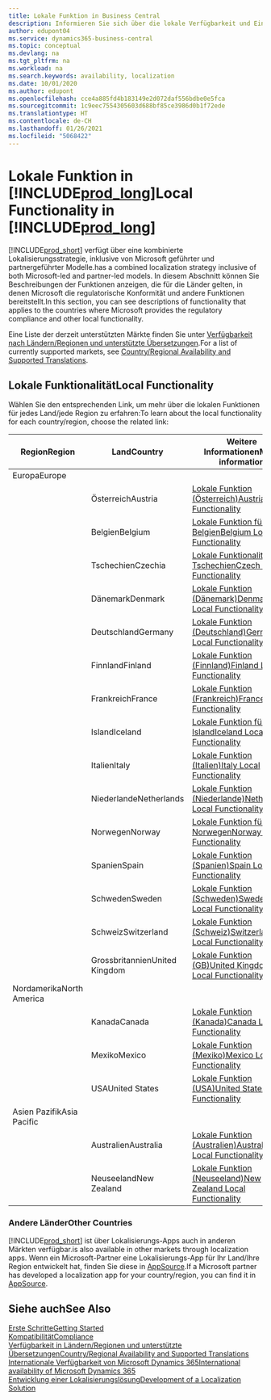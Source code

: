 ```yaml
---
title: Lokale Funktion in Business Central
description: Informieren Sie sich über die lokale Verfügbarkeit und Einhaltung gesetzlicher Bestimmungen von Business Central in den Ländern, in denen Microsoft die lokalen Funktionen bereitstellt.
author: edupont04
ms.service: dynamics365-business-central
ms.topic: conceptual
ms.devlang: na
ms.tgt_pltfrm: na
ms.workload: na
ms.search.keywords: availability, localization
ms.date: 10/01/2020
ms.author: edupont
ms.openlocfilehash: cce4a885fd4b183149e2d072daf556bdbe0e5fca
ms.sourcegitcommit: 1c9eec7554305603d688bf85ce3986d0b1f72ede
ms.translationtype: HT
ms.contentlocale: de-CH
ms.lasthandoff: 01/26/2021
ms.locfileid: "5068422"
---
```

# <a name="local-functionality-in-prod_long"></a><span data-ttu-id="72e8b-103">Lokale Funktion in [!INCLUDE[prod_long](includes/prod_long.md)]</span><span class="sxs-lookup"><span data-stu-id="72e8b-103">Local Functionality in [!INCLUDE[prod_long](includes/prod_long.md)]</span></span>

[!INCLUDE[prod_short](includes/prod_short.md)] <span data-ttu-id="72e8b-104">verfügt über eine kombinierte Lokalisierungsstrategie, inklusive von Microsoft geführter und partnergeführter Modelle.</span><span class="sxs-lookup"><span data-stu-id="72e8b-104">has a combined localization strategy inclusive of both Microsoft-led and partner-led models.</span></span> <span data-ttu-id="72e8b-105">In diesem Abschnitt können Sie Beschreibungen der Funktionen anzeigen, die für die Länder gelten, in denen Microsoft die regulatorische Konformität und andere Funktionen bereitstellt.</span><span class="sxs-lookup"><span data-stu-id="72e8b-105">In this section, you can see descriptions of functionality that applies to the countries where Microsoft provides the regulatory compliance and other local functionality.</span></span>  

<span data-ttu-id="72e8b-106">Eine Liste der derzeit unterstützten Märkte finden Sie unter [Verfügbarkeit nach Ländern/Regionen und unterstützte Übersetzungen](/dynamics365/business-central/dev-itpro/compliance/apptest-countries-and-translations?toc=/dynamics365/business-central/toc.json).</span><span class="sxs-lookup"><span data-stu-id="72e8b-106">For a list of currently supported markets, see [Country/Regional Availability and Supported Translations](/dynamics365/business-central/dev-itpro/compliance/apptest-countries-and-translations?toc=/dynamics365/business-central/toc.json).</span></span>  

## <a name="local-functionality"></a><span data-ttu-id="72e8b-107">Lokale Funktionalität</span><span class="sxs-lookup"><span data-stu-id="72e8b-107">Local Functionality</span></span>

<span data-ttu-id="72e8b-108">Wählen Sie den entsprechenden Link, um mehr über die lokalen Funktionen für jedes Land/jede Region zu erfahren:</span><span class="sxs-lookup"><span data-stu-id="72e8b-108">To learn about the local functionality for each country/region, choose the related link:</span></span>

| <span data-ttu-id="72e8b-109">Region</span><span class="sxs-lookup"><span data-stu-id="72e8b-109">Region</span></span> | <span data-ttu-id="72e8b-110">Land</span><span class="sxs-lookup"><span data-stu-id="72e8b-110">Country</span></span> | <span data-ttu-id="72e8b-111">Weitere Informationen</span><span class="sxs-lookup"><span data-stu-id="72e8b-111">More information</span></span> |
| --- | --- |--- |
| <span data-ttu-id="72e8b-112">Europa</span><span class="sxs-lookup"><span data-stu-id="72e8b-112">Europe</span></span> |  | |
|        | <span data-ttu-id="72e8b-113">Österreich</span><span class="sxs-lookup"><span data-stu-id="72e8b-113">Austria</span></span> | [<span data-ttu-id="72e8b-114">Lokale Funktion (Österreich)</span><span class="sxs-lookup"><span data-stu-id="72e8b-114">Austria Local Functionality</span></span>](localfunctionality/austria/austria-local-functionality.md) |
|        | <span data-ttu-id="72e8b-115">Belgien</span><span class="sxs-lookup"><span data-stu-id="72e8b-115">Belgium</span></span> | [<span data-ttu-id="72e8b-116">Lokale Funktion für Belgien</span><span class="sxs-lookup"><span data-stu-id="72e8b-116">Belgium Local Functionality</span></span>](localfunctionality/belgium/belgium-local-functionality.md) |
|        | <span data-ttu-id="72e8b-117">Tschechien</span><span class="sxs-lookup"><span data-stu-id="72e8b-117">Czechia</span></span> | [<span data-ttu-id="72e8b-118">Lokale Funktionalität für Tschechien</span><span class="sxs-lookup"><span data-stu-id="72e8b-118">Czech Local Functionality</span></span>](localfunctionality/czech/czech-local-functionality.md) |
|        | <span data-ttu-id="72e8b-119">Dänemark</span><span class="sxs-lookup"><span data-stu-id="72e8b-119">Denmark</span></span> | [<span data-ttu-id="72e8b-120">Lokale Funktion (Dänemark)</span><span class="sxs-lookup"><span data-stu-id="72e8b-120">Denmark Local Functionality</span></span>](localfunctionality/denmark/denmark-local-functionality.md) |
|        | <span data-ttu-id="72e8b-121">Deutschland</span><span class="sxs-lookup"><span data-stu-id="72e8b-121">Germany</span></span> | [<span data-ttu-id="72e8b-122">Lokale Funktion (Deutschland)</span><span class="sxs-lookup"><span data-stu-id="72e8b-122">Germany Local Functionality</span></span>](localfunctionality/germany/germany-local-functionality.md) |
|        | <span data-ttu-id="72e8b-123">Finnland</span><span class="sxs-lookup"><span data-stu-id="72e8b-123">Finland</span></span> | [<span data-ttu-id="72e8b-124">Lokale Funktion (Finnland)</span><span class="sxs-lookup"><span data-stu-id="72e8b-124">Finland Local Functionality</span></span>](localfunctionality/finland/finland-local-functionality.md) |
|        | <span data-ttu-id="72e8b-125">Frankreich</span><span class="sxs-lookup"><span data-stu-id="72e8b-125">France</span></span> | [<span data-ttu-id="72e8b-126">Lokale Funktion (Frankreich)</span><span class="sxs-lookup"><span data-stu-id="72e8b-126">France Local Functionality</span></span>](localfunctionality/france/france-local-functionality.md) |
|        | <span data-ttu-id="72e8b-127">Island</span><span class="sxs-lookup"><span data-stu-id="72e8b-127">Iceland</span></span> | [<span data-ttu-id="72e8b-128">Lokale Funktion für Island</span><span class="sxs-lookup"><span data-stu-id="72e8b-128">Iceland Local Functionality</span></span>](localfunctionality/iceland/iceland-local-functionality.md) |
|        | <span data-ttu-id="72e8b-129">Italien</span><span class="sxs-lookup"><span data-stu-id="72e8b-129">Italy</span></span> | [<span data-ttu-id="72e8b-130">Lokale Funktion (Italien)</span><span class="sxs-lookup"><span data-stu-id="72e8b-130">Italy Local Functionality</span></span>](localfunctionality/italy/italy-local-functionality.md) |
|        | <span data-ttu-id="72e8b-131">Niederlande</span><span class="sxs-lookup"><span data-stu-id="72e8b-131">Netherlands</span></span> | [<span data-ttu-id="72e8b-132">Lokale Funktion (Niederlande)</span><span class="sxs-lookup"><span data-stu-id="72e8b-132">Netherlands Local Functionality</span></span>](localfunctionality/netherlands/netherlands-local-functionality.md) |
|        | <span data-ttu-id="72e8b-133">Norwegen</span><span class="sxs-lookup"><span data-stu-id="72e8b-133">Norway</span></span> | [<span data-ttu-id="72e8b-134">Lokale Funktion für Norwegen</span><span class="sxs-lookup"><span data-stu-id="72e8b-134">Norway Local Functionality</span></span>](localfunctionality/norway/norway-local-functionality.md) |
|        | <span data-ttu-id="72e8b-135">Spanien</span><span class="sxs-lookup"><span data-stu-id="72e8b-135">Spain</span></span> | [<span data-ttu-id="72e8b-136">Lokale Funktion (Spanien)</span><span class="sxs-lookup"><span data-stu-id="72e8b-136">Spain Local Functionality</span></span>](localfunctionality/spain/spain-local-functionality.md) |
|        | <span data-ttu-id="72e8b-137">Schweden</span><span class="sxs-lookup"><span data-stu-id="72e8b-137">Sweden</span></span> | [<span data-ttu-id="72e8b-138">Lokale Funktion (Schweden)</span><span class="sxs-lookup"><span data-stu-id="72e8b-138">Sweden Local Functionality</span></span>](localfunctionality/sweden/sweden-local-functionality.md) |
|        | <span data-ttu-id="72e8b-139">Schweiz</span><span class="sxs-lookup"><span data-stu-id="72e8b-139">Switzerland</span></span> | [<span data-ttu-id="72e8b-140">Lokale Funktion (Schweiz)</span><span class="sxs-lookup"><span data-stu-id="72e8b-140">Switzerland Local Functionality</span></span>](localfunctionality/switzerland/switzerland-local-functionality.md) |
|        | <span data-ttu-id="72e8b-141">Grossbritannien</span><span class="sxs-lookup"><span data-stu-id="72e8b-141">United Kingdom</span></span> | [<span data-ttu-id="72e8b-142">Lokale Funktion (GB)</span><span class="sxs-lookup"><span data-stu-id="72e8b-142">United Kingdom Local Functionality</span></span>](localfunctionality/unitedkingdom/united-kingdom-local-functionality.md) |
| <span data-ttu-id="72e8b-143">Nordamerika</span><span class="sxs-lookup"><span data-stu-id="72e8b-143">North America</span></span> |       |  |
|        | <span data-ttu-id="72e8b-144">Kanada</span><span class="sxs-lookup"><span data-stu-id="72e8b-144">Canada</span></span>|[<span data-ttu-id="72e8b-145">Lokale Funktion (Kanada)</span><span class="sxs-lookup"><span data-stu-id="72e8b-145">Canada Local Functionality</span></span>](localfunctionality/canada/canada-local-functionality.md) |
|        | <span data-ttu-id="72e8b-146">Mexiko</span><span class="sxs-lookup"><span data-stu-id="72e8b-146">Mexico</span></span> | [<span data-ttu-id="72e8b-147">Lokale Funktion (Mexiko)</span><span class="sxs-lookup"><span data-stu-id="72e8b-147">Mexico Local Functionality</span></span>](localfunctionality/mexico/mexico-local-functionality.md) |
|        | <span data-ttu-id="72e8b-148">USA</span><span class="sxs-lookup"><span data-stu-id="72e8b-148">United States</span></span>|[<span data-ttu-id="72e8b-149">Lokale Funktion (USA)</span><span class="sxs-lookup"><span data-stu-id="72e8b-149">United States Local Functionality</span></span>](localfunctionality/unitedstates/united-states-local-functionality.md) |
| <span data-ttu-id="72e8b-150">Asien Pazifik</span><span class="sxs-lookup"><span data-stu-id="72e8b-150">Asia Pacific</span></span> |       |  |
|        | <span data-ttu-id="72e8b-151">Australien</span><span class="sxs-lookup"><span data-stu-id="72e8b-151">Australia</span></span> | [<span data-ttu-id="72e8b-152">Lokale Funktion (Australien)</span><span class="sxs-lookup"><span data-stu-id="72e8b-152">Australia Local Functionality</span></span>](localfunctionality/australia/australia-local-functionality.md) |
|        | <span data-ttu-id="72e8b-153">Neuseeland</span><span class="sxs-lookup"><span data-stu-id="72e8b-153">New Zealand</span></span> | [<span data-ttu-id="72e8b-154">Lokale Funktion (Neuseeland)</span><span class="sxs-lookup"><span data-stu-id="72e8b-154">New Zealand Local Functionality</span></span>](localfunctionality/newzealand/new-zealand-local-functionality.md) |

### <a name="other-countries"></a><span data-ttu-id="72e8b-155">Andere Länder</span><span class="sxs-lookup"><span data-stu-id="72e8b-155">Other Countries</span></span>

[!INCLUDE[prod_short](includes/prod_short.md)] <span data-ttu-id="72e8b-156">ist über Lokalisierungs-Apps auch in anderen Märkten verfügbar.</span><span class="sxs-lookup"><span data-stu-id="72e8b-156">is also available in other markets through localization apps.</span></span> <span data-ttu-id="72e8b-157">Wenn ein Microsoft-Partner eine Lokalisierungs-App für Ihr Land/Ihre Region entwickelt hat, finden Sie diese in [AppSource](https://go.microsoft.com/fwlink/?linkid=2081646).</span><span class="sxs-lookup"><span data-stu-id="72e8b-157">If a Microsoft partner has developed a localization app for your country/region, you can find it in [AppSource](https://go.microsoft.com/fwlink/?linkid=2081646).</span></span>

## <a name="see-also"></a><span data-ttu-id="72e8b-158">Siehe auch</span><span class="sxs-lookup"><span data-stu-id="72e8b-158">See Also</span></span>

[<span data-ttu-id="72e8b-159">Erste Schritte</span><span class="sxs-lookup"><span data-stu-id="72e8b-159">Getting Started</span></span>](product-get-started.md)  
[<span data-ttu-id="72e8b-160">Kompatibilität</span><span class="sxs-lookup"><span data-stu-id="72e8b-160">Compliance</span></span>](compliance/compliance-overview.md)  
[<span data-ttu-id="72e8b-161">Verfügbarkeit in Ländern/Regionen und unterstützte Übersetzungen</span><span class="sxs-lookup"><span data-stu-id="72e8b-161">Country/Regional Availability and Supported Translations</span></span>](/dynamics365/business-central/dev-itpro/compliance/apptest-countries-and-translations?toc=/dynamics365/business-central/toc.json)  
[<span data-ttu-id="72e8b-162">Internationale Verfügbarkeit von Microsoft Dynamics 365</span><span class="sxs-lookup"><span data-stu-id="72e8b-162">International availability of Microsoft Dynamics 365</span></span>](/dynamics365/get-started/availability)  
[<span data-ttu-id="72e8b-163">Entwicklung einer Lokalisierungslösung</span><span class="sxs-lookup"><span data-stu-id="72e8b-163">Development of a Localization Solution</span></span>](/dynamics365/business-central/dev-itpro/developer/readiness/readiness-develop-localization)  
